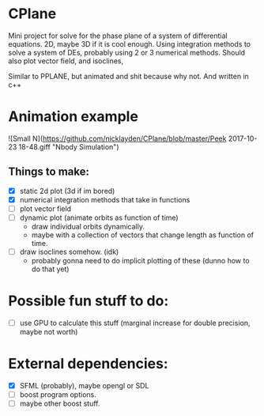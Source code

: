 # CPlane
Mini project for solve for the phase plane of a system of differential equations. 2D, maybe 3D if it is cool enough. Using integration methods to solve a system of DEs, probably using 2 or 3 numerical methods.
Should also plot vector field, and isoclines,

Similar to PPLANE, but animated and shit because why not. And written in c++

# Animation example

![Small N](https://github.com/nicklayden/CPlane/blob/master/Peek 2017-10-23 18-48.giff "Nbody Simulation")


## Things to make: 
* [x] static 2d plot (3d if im bored) 
* [x] numerical integration methods that take in functions
* [ ] plot vector field 
* [ ] dynamic plot (animate orbits as function of time) 
	- draw individual orbits dynamically.
	- maybe with a collection of vectors that change length as function of time.
* [ ] draw isoclines somehow. (idk)
	- probably gonna need to do implicit plotting of these (dunno how to do that yet)

# Possible fun stuff to do:
* [ ] use GPU to calculate this stuff (marginal increase for double precision, maybe not worth) 

# External dependencies:
* [x] SFML (probably), maybe opengl or SDL 
* [ ] boost program options.
* [ ] maybe other boost stuff.
